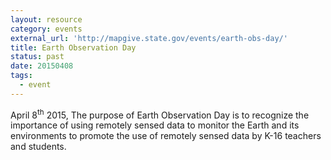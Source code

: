 ```yaml
---
layout: resource
category: events
external_url: 'http://mapgive.state.gov/events/earth-obs-day/'
title: Earth Observation Day
status: past
date: 20150408
tags:
  - event
---
```


April 8<sup>th</sup> 2015, The purpose of Earth Observation Day is to recognize the importance of using remotely sensed data to monitor the Earth and its environments to promote the use of remotely sensed data by K-16 teachers and students.
